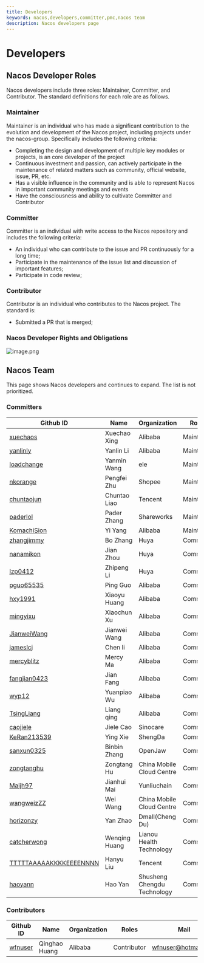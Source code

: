 ```yaml
---
title: Developers
keywords: nacos,developers,committer,pmc,nacos team
description: Nacos developers page
---
```


# Developers

## Nacos Developer Roles

Nacos developers include three roles: Maintainer, Committer, and Contributor. The standard definitions for each role are as follows.

### Maintainer

Maintainer is an individual who has made a significant contribution to the evolution and development of the Nacos project, including projects under the nacos-group. Specifically includes the following criteria:

* Completing the design and development of multiple key modules or projects, is an core developer of the project
* Continuous investment and passion, can actively participate in the maintenance of related matters such as community, official website, issue, PR, etc.
* Has a visible influence in the community and is able to represent Nacos in important community meetings and events
* Have the consciousness and ability to cultivate Committer and Contributor

### Committer

Committer is an individual with write access to the Nacos repository and includes the following criteria:

* An individual who can contribute to the issue and PR continuously for a long time;
* Participate in the maintenance of the issue list and discussion of important features;
* Participate in code review;

### Contributor

Contributor is an individual who contributes to the Nacos project. The standard is:

* Submitted a PR that is merged;


### Nacos Developer Rights and Obligations

![image.png](https://cdn.nlark.com/yuque/0/2019/png/333810/1560152742873-65f7dbcb-38cf-4840-aa9c-5c6cfa926cec.png#align=left&display=inline&height=502&name=image.png&originHeight=751&originWidth=1113&size=235532&status=done&width=744)

## Nacos Team

This page shows Nacos developers and continues to expand. The list is not prioritized.

### Committers

| Github ID                                       | Name         | Organization | Roles      | Mail                                                         |
|------------------------------------------------ | -------------| ------------ | -----------| ------------------------------------------------------------ |
| [xuechaos](https://github.com/xuechaos)         | Xuechao Xing | Alibaba      | Maintainer | xingxuechao@alibaba-inc.com                                  |
| [yanlinly](https://github.com/yanlinly)         | Yanlin Li    | Alibaba      | Maintainer | yan.lin2009@163.com                                          |
| [loadchange](https://github.com/loadchange)     | Yanmin Wang  | ele          | Maintainer | wym177771@alibaba-inc.com                                    |
| [nkorange](https://github.com/nkorange)         | Pengfei Zhu  | Shopee       | Maintainer | zpf.073@gmail.com                                            |
| [chuntaojun](https://github.com/chuntaojun)     | Chuntao Liao | Tencent      | Maintainer | liaochuntao@live.com                                         |
| [paderlol](https://github.com/paderlol)         | Pader Zhang  | Shareworks   | Maintainer | huangbbbaihao@gmail.com                                      |
| [KomachiSion](https://github.com/KomachiSion)   | Yi Yang      | Alibaba      | Maintainer | yangyi@apache.org                                            |
| [zhangjimmy](https://github.com/zhangjimmy)     | Bo Zhang     | Huya         | Committer  | zhangjimmy@foxmail.com                                       |
| [nanamikon](https://github.com/nanamikon)       | Jian Zhou    | Huya         | Committer  | nanamikon@gmail.com                                          |
| [lzp0412](https://github.com/lzp0412)           | Zhipeng Li   | Huya         | Committer  | 641785844@qq.com                                             |
| [pguo65535](https://github.com/pguo65535)       | Ping Guo     | Alibaba      | Committer  | guoping.gp@alibaba-inc.com                                   |
| [hxy1991](https://github.com/hxy1991)           | Xiaoyu Huang | Alibaba      | Committer  | huangxiaoyu1018@gmail.com                                    |
| [mingyixu](https://github.com/mingyixu)         | Xiaochun Xu  | Alibaba      | Committer  | xiaochun.xxc@alibaba-inc.com                                 |
| [JianweiWang](https://github.com/JianweiWang)   | Jianwei Wang | Alibaba      | Committer  | wangjianwei.nwpu@gmail.com                                   |
| [jameslcj](https://github.com/jameslcj)         | Chen li      | Alibaba      | Committer  | zhichen.lc@alibaba-inc.com                                   |
| [mercyblitz](https://github.com/mercyblitz)     | Mercy Ma     | Alibaba      | Committer  | taogu.mxx@alibaba-inc.com                                    |
| [fangjian0423](https://github.com/fangjian0423) | Jian Fang    | Alibaba      | Committer  | fangjian.fj@alibaba-inc.com                                  |
| [wyp12](https://github.com/wyp12)               | Yuanpiao Wu  | Alibaba      | Committer  | caogu.wyp@antfin.com                                         |
| [TsingLiang](https://github.com/TsingLiang)     | Liang qing   | Alibaba      | Committer  | qingliang.ql@alibaba-inc.com                                 |
| [caojiele](https://github.com/caojiele)         | Jiele Cao    | Sinocare     | Committer  | caojiele1225@126.com                                         | 
| [KeRan213539](https://github.com/KeRan213539)   | Ying Xie     | ShengDa      | Committer  | 213539@qq.com                                                |
| [sanxun0325](https://github.com/sanxun0325)     | Binbin Zhang | OpenJaw      | Committer  | bbz17640380550@163.com                                       |
| [zongtanghu](https://github.com/zongtanghu)     | Zongtang Hu  | China Mobile Cloud Centre | Committer | zongtanghu@hotmail.com                           |
| [Maijh97](https://github.com/Maijh97)           | Jianhui Mai  | Yunliuchain  | Committer | xiaomai_h@163.com                                             |
| [wangweizZZ](https://github.com/wangweizZZ)     | Wei Wang     | China Mobile Cloud Centre | Committer | wwfortunate@gmail.com                            |
| [horizonzy](https://github.com/horizonzy)       | Yan Zhao     | Dmall(Cheng Du)  | Committer | 1060026287@qq.com         |
| [catcherwong](https://github.com/catcherwong)   | Wenqing Huang| Lianou Health Technology | Committer| catcher_hwq@outlook.com |
| [TTTTTAAAAAKKKKEEEENNNN](https://github.com/TTTTTAAAAAKKKKEEEENNNN) | Hanyu Liu | Tencent | Committer | tensai0lhy@gmail.com |
| [haoyann](https://github.com/haoyann)           | Hao Yan      | Shusheng Chengdu Technology | Committer | 1064645534@qq.com |

### Contributors

| Github ID                                 | Name               | Organization                 | Roles       | Mail                      |
|-------------------------------------------|--------------------|------------------------------|-------------|---------------------------|
| [wfnuser](https://github.com/wfnuser)     | Qinghao Huang      | Alibaba                      | Contributor | wfnuser@hotmail.com       |
